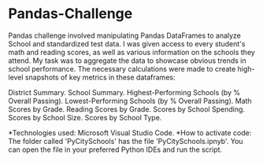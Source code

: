 # Pandas-Challenge
Pandas challenge involved manipulating Pandas DataFrames to analyze School and standardized test data. I was given access to every 
student's math and reading scores, as well as various information on the schools they attend. My task was to aggregate the data 
to showcase obvious trends in school performance. The necessary calculations were made to create high-level snapshots of key metrics
in these dataframes:

District Summary.
School Summary.
Highest-Performing Schools (by % Overall Passing).
Lowest-Performing Schools (by % Overall Passing).
Math Scores by Grade.
Reading Scores by Grade.
Scores by School Spending.
Scores by School Size.
Scores by School Type.

*Technologies used: Microsoft Visual Studio Code.
*How to activate code: The folder called 'PyCitySchools' has the file 'PyCitySchools.ipnyb'. 
You can open the file in your preferred Python IDEs and run the script.
